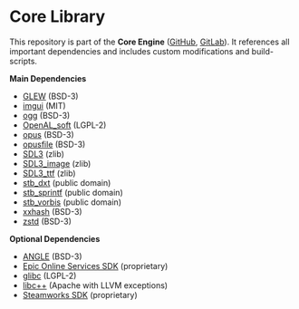 # Core Library

This repository is part of the **Core Engine** ([GitHub](https://github.com/MausGames/core-engine), [GitLab](https://gitlab.com/MausGames/core-engine)). It references all important dependencies and includes custom modifications and build-scripts.

**Main Dependencies**
- [GLEW](https://github.com/nigels-com/glew) (BSD-3)
- [imgui](https://github.com/ocornut/imgui) (MIT)
- [ogg](https://github.com/xiph/ogg) (BSD-3)
- [OpenAL_soft](https://github.com/kcat/openal-soft) (LGPL-2)
- [opus](https://github.com/xiph/opus) (BSD-3)
- [opusfile](https://github.com/xiph/opusfile) (BSD-3)
- [SDL3](https://github.com/libsdl-org/SDL) (zlib)
- [SDL3_image](https://github.com/libsdl-org/SDL_image) (zlib)
- [SDL3_ttf](https://github.com/libsdl-org/SDL_ttf) (zlib)
- [stb_dxt](https://github.com/nothings/stb) (public domain)
- [stb_sprintf](https://github.com/nothings/stb) (public domain)
- [stb_vorbis](https://github.com/nothings/stb) (public domain)
- [xxhash](https://github.com/Cyan4973/xxHash) (BSD-3)
- [zstd](https://github.com/facebook/zstd) (BSD-3)

**Optional Dependencies**
- [ANGLE](https://chromium.googlesource.com/angle/angle) (BSD-3)
- [Epic Online Services SDK](https://onlineservices.epicgames.com/sdk) (proprietary)
- [glibc](https://sourceware.org/git/glibc.git) (LGPL-2)
- [libc++](https://github.com/llvm/llvm-project) (Apache with LLVM exceptions)
- [Steamworks SDK](https://partner.steamgames.com/doc/sdk) (proprietary)